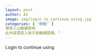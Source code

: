 ```yaml
---
layout: post
author: AI
image: img/login_to_continue_using.jpg
categories: [ '財經' ]
請登入以繼續使用
此內容需登入後才能繼續閱讀。"
---
```

Login to continue using